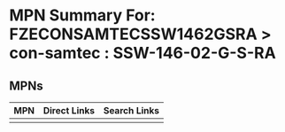 



# MPN Summary For: FZECONSAMTECSSW1462GSRA > con-samtec : SSW-146-02-G-S-RA

## MPNs
  

|MPN|Direct Links|Search Links|
| :--- | :--- | :--- |
||||
